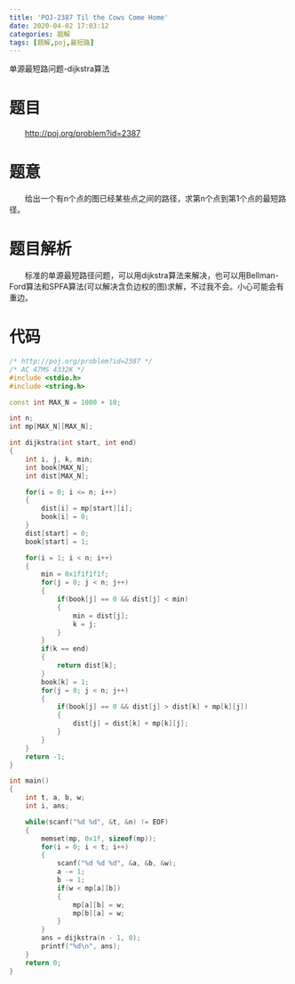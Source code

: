 ```yaml
---
title: 'POJ-2387 Til the Cows Come Home'
date: 2020-04-02 17:03:12
categories: 题解
tags: [题解,poj,最短路]
---
```

单源最短路问题-dijkstra算法
<!-- more -->

# 题目
&emsp;&emsp;<http://poj.org/problem?id=2387>

# 题意
&emsp;&emsp;给出一个有n个点的图已经某些点之间的路径，求第n个点到第1个点的最短路径。

# 题目解析
&emsp;&emsp;标准的单源最短路径问题，可以用dijkstra算法来解决，也可以用Bellman-Ford算法和SPFA算法(可以解决含负边权的图)求解，不过我不会。小心可能会有重边。

# 代码
```cpp
/* http://poj.org/problem?id=2387 */
/* AC 47MS 4332K */
#include <stdio.h>
#include <string.h>

const int MAX_N = 1000 + 10;

int n;
int mp[MAX_N][MAX_N];

int dijkstra(int start, int end)
{
	int i, j, k, min;
	int book[MAX_N];
	int dist[MAX_N];

	for(i = 0; i <= n; i++)
	{
		dist[i] = mp[start][i];
		book[i] = 0;
	}
	dist[start] = 0;
	book[start] = 1;

	for(i = 1; i < n; i++)
	{
		min = 0x1f1f1f1f;
		for(j = 0; j < n; j++)
		{
			if(book[j] == 0 && dist[j] < min)
			{
				min = dist[j];
				k = j;
			}
		}
		if(k == end)
		{
			return dist[k];
		}
		book[k] = 1;
		for(j = 0; j < n; j++)
		{
			if(book[j] == 0 && dist[j] > dist[k] + mp[k][j])
			{
				dist[j] = dist[k] + mp[k][j];
			}
		}
	}
	return -1;
}

int main()
{
	int t, a, b, w;
	int i, ans;

	while(scanf("%d %d", &t, &n) != EOF)
	{
		memset(mp, 0x1f, sizeof(mp));
		for(i = 0; i < t; i++)
		{
			scanf("%d %d %d", &a, &b, &w);
			a -= 1;
			b -= 1;
			if(w < mp[a][b])
			{
				mp[a][b] = w;
				mp[b][a] = w;
			}
		}
		ans = dijkstra(n - 1, 0);
		printf("%d\n", ans);
	}
	return 0;
}

```